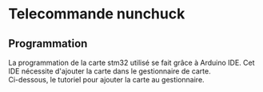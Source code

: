 # Telecommande nunchuck

## Programmation
La programmation de la carte stm32 utilisé se fait grâce à Arduino IDE. Cet IDE nécessite d'ajouter la carte dans le gestionnaire de carte.  
Ci-dessous, le tutoriel pour ajouter la carte au gestionnaire.
